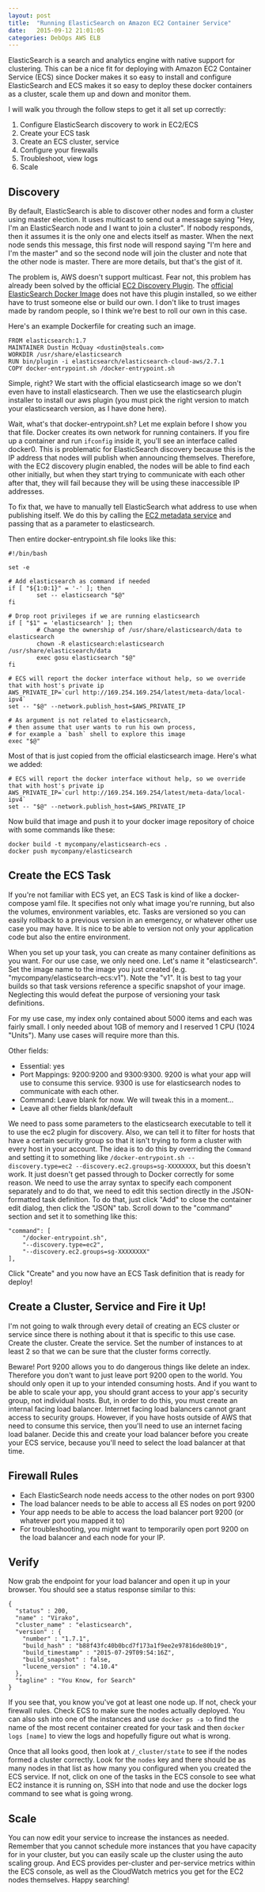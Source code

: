 ```yaml
---
layout: post
title:  "Running ElasticSearch on Amazon EC2 Container Service"
date:   2015-09-12 21:01:05
categories: DebOps AWS ELB
---
```

ElasticSearch is a search and analytics engine with native support for clustering. This can be a nice fit 
for deploying with Amazon EC2 Container Service (ECS) since Docker makes it so easy to install and 
configure ElasticSearch and ECS makes it so easy to deploy these docker containers as a cluster, scale them
up and down and monitor them.

I will walk you through the follow steps to get it all set up correctly:

1. Configure ElasticSearch discovery to work in EC2/ECS
1. Create your ECS task
1. Create an ECS cluster, service
1. Configure your firewalls
1. Troubleshoot, view logs
1. Scale

## Discovery

By default, ElasticSearch is able to discover other nodes and form a cluster using master election. It uses
multicast to send out a message saying "Hey, I'm an ElasticSearch node and I want to join a cluster". If 
nobody responds, then it assumes it is the only one and elects itself as master. When the next node sends 
this message, this first node will respond saying "I'm here and I'm the master" and so the second node will
join the cluster and note that the other node is master. There are more details, but that's the gist of it.

The problem is, AWS doesn't support multicast. Fear not, this problem has already been solved by the official 
[EC2 Discovery Plugin][ec2-discovery]. The [official ElasticSearch Docker Image][es-official-image] does 
not have this plugin installed, so we either have to trust someone else or build our own. I don't like to 
trust images made by random people, so I think we're best to roll our own in this case.
 
Here's an example Dockerfile for creating such an image.

    FROM elasticsearch:1.7
    MAINTAINER Dustin McQuay <dustin@steals.com>
    WORKDIR /usr/share/elasticsearch
    RUN bin/plugin -i elasticsearch/elasticsearch-cloud-aws/2.7.1
    COPY docker-entrypoint.sh /docker-entrypoint.sh

Simple, right? We start with the official elasticsearch image so we don't even have to install elasticsearch.
Then we use the elasticsearch plugin installer to install our aws plugin (you must pick the right version to
match your elasticsearch version, as I have done here).

Wait, what's that docker-entrypoint.sh? Let me explain before I show you that file. Docker creates its own 
network for running containers. If you fire up a container and run `ifconfig` inside it, you'll see an 
interface called docker0. This is problematic for ElasticSearch discovery because this is the IP address 
that nodes will publish when announcing themselves. Therefore, with the EC2 discovery plugin enabled, the 
nodes will be able to find each other initially, but when they start trying to communicate with each other 
after that, they will fail because they will be using these inaccessible IP addresses.

To fix that, we have to manually tell ElasticSearch what address to use when publishing itself. We do this 
by calling the [EC2 metadata service][ec2-metadata] and passing that as a parameter to elasticsearch.
 
Then entire docker-entrypoint.sh file looks like this:

    #!/bin/bash
    
    set -e
    
    # Add elasticsearch as command if needed
    if [ "${1:0:1}" = '-' ]; then
            set -- elasticsearch "$@"
    fi
    
    # Drop root privileges if we are running elasticsearch
    if [ "$1" = 'elasticsearch' ]; then
            # Change the ownership of /usr/share/elasticsearch/data to elasticsearch
            chown -R elasticsearch:elasticsearch /usr/share/elasticsearch/data
            exec gosu elasticsearch "$@"
    fi
    
    # ECS will report the docker interface without help, so we override that with host's private ip
    AWS_PRIVATE_IP=`curl http://169.254.169.254/latest/meta-data/local-ipv4`
    set -- "$@" --network.publish_host=$AWS_PRIVATE_IP
    
    # As argument is not related to elasticsearch,
    # then assume that user wants to run his own process,
    # for example a `bash` shell to explore this image
    exec "$@"

Most of that is just copied from the official elasticsearch image. Here's what we added:

    # ECS will report the docker interface without help, so we override that with host's private ip
    AWS_PRIVATE_IP=`curl http://169.254.169.254/latest/meta-data/local-ipv4`
    set -- "$@" --network.publish_host=$AWS_PRIVATE_IP

Now build that image and push it to your docker image repository of choice with some commands like these:

    docker build -t mycompany/elasticsearch-ecs .
    docker push mycompany/elasticsearch

## Create the ECS Task

If you're not familiar with ECS yet, an ECS Task is kind of like a docker-compose yaml file. It specifies 
not only what image you're running, but also the volumes, environment variables, etc. Tasks are versioned 
so you can easily rollback to a previous version in an emergency, or whatever other use case you may have. 
It is nice to be able to version not only your application code but also the entire environment.

When you set up your task, you can create as many container definitions as you want. For our use case, we 
only need one. Let's name it "elasticsearch". Set the image name to the image you just created (e.g. 
"mycompany/elasticsearch-ecs:v1"). Note the "v1". It is best to tag your builds so that task versions 
reference a specific snapshot of your image. Neglecting this would defeat the purpose of versioning your 
task definitions.

For my use case, my index only contained about 5000 items and each was fairly small. I only needed about 
1GB of memory and I reserved 1 CPU (1024 "Units"). Many use cases will require more than this.

Other fields:

 - Essential: yes
 - Port Mappings: 9200:9200 and 9300:9300. 9200 is what your app will use to consume this service. 9300 is 
   use for elasticsearch nodes to communicate with each other.
 - Command: Leave blank for now. We will tweak this in a moment...
 - Leave all other fields blank/default

We need to pass some parameters to the elasticsearch executable to tell it to use the ec2 plugin 
for discovery. Also, 
we can tell it to filter for hosts that have a certain security group so that it isn't trying to form a 
cluster with every host in your account. The idea is to do this by overriding the `Command` and setting it 
to something like `/docker-entrypoint.sh --discovery.type=ec2 --discovery.ec2.groups=sg-XXXXXXXX`, but this
doesn't work. It just doesn't get passed through to Docker correctly for some reason. We need to use the 
array syntax to specify each component separately and to do that, we need to edit this section directly in 
the JSON-formatted task definition. To do that, just click "Add" to close the container edit dialog, then 
click the "JSON" tab. Scroll down to the "command" section and set it to something like this:
 
    "command": [
        "/docker-entrypoint.sh",
        "--discovery.type=ec2",
        "--discovery.ec2.groups=sg-XXXXXXXX"
    ],

Click "Create" and you now have an ECS Task definition that is ready for deploy!

## Create a Cluster, Service and Fire it Up!

I'm not going to walk through every detail of creating an ECS cluster or service since there is nothing about
it that is specific to this use case. Create the cluster. Create the service. Set the number of instances 
to at least 2 so that we can be sure that the cluster forms correctly.

Beware! Port 9200 allows you to do dangerous things like delete an index. Therefore you don't want to just 
leave port 9200 open to the world. You should only open it up to your intended consuming hosts. And if you 
want to be able to scale your app, you should grant access to your app's security group, not individual 
hosts. But, in order to do this, you must create an internal facing load balancer. Internet facing load 
balancers cannot grant access to security groups. However, if you have hosts outside of AWS that need to 
consume this service, then you'll need to use an internet facing load balaner. Decide this and create your 
load balancer before you create your ECS service, because you'll need to select the load balancer at that 
time.
 
## Firewall Rules

 - Each ElasticSearch node needs access to the other nodes on port 9300
 - The load balancer needs to be able to access all ES nodes on port 9200
 - Your app needs to be able to access the load balancer port 9200 (or whatever port you mapped it to)
 - For troubleshooting, you might want to temporarily open port 9200 on the load balancer and each node for
   your IP.

## Verify

Now grab the endpoint for your load balancer and open it up in your browser. You should see a status 
response similar to this:
 
    {
      "status" : 200,
      "name" : "Virako",
      "cluster_name" : "elasticsearch",
      "version" : {
        "number" : "1.7.1",
        "build_hash" : "b88f43fc40b0bcd7f173a1f9ee2e97816de80b19",
        "build_timestamp" : "2015-07-29T09:54:16Z",
        "build_snapshot" : false,
        "lucene_version" : "4.10.4"
      },
      "tagline" : "You Know, for Search"
    }

If you see that, you know you've got at least one node up. If not, check your firewall rules. Check ECS to 
make sure the nodes actually deployed. You can also ssh into one of the instances and use `docker ps -a` to
find the name of the most recent container created for your task and then `docker logs [name]` to view the 
logs and hopefully figure out what is wrong.
 
Once that all looks good, then look at `/_cluster/state` to see if the nodes formed a cluster correctly. Look
for the `nodes` key and there should be as many nodes in that list as how many you configured when you 
created the ECS service. If not, click on one of the tasks in the ECS console to see what EC2 instance it 
is running on, SSH into that node and use the docker logs command to see what is going wrong.

## Scale

You can now edit your service to increase the instances as needed. Remember that you cannot schedule more 
instances that you have capacity for in your cluster, but you can easily scale up the cluster using the 
auto scaling group. And ECS provides per-cluster and per-service metrics within the ECS console, as well as
the CloudWatch metrics you get for the EC2 nodes themselves. Happy searching!

[ec2-discovery]: https://www.elastic.co/guide/en/elasticsearch/reference/current/modules-discovery-ec2.html
[es-official-image]: https://hub.docker.com/_/elasticsearch/
[ec2-metadata]: http://docs.aws.amazon.com/AWSEC2/latest/UserGuide/ec2-instance-metadata.html#instancedata-data-retrieval